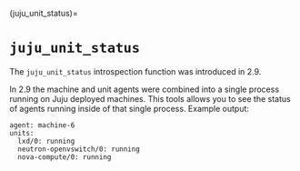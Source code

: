 (juju_unit_status)=
# `juju_unit_status`

The `juju_unit_status` introspection function was introduced in 2.9.

In 2.9 the machine and unit agents were combined into a single process running on Juju deployed machines.  This tools allows you to see the status of agents running inside of that single process.  Example output:

```text
agent: machine-6
units:
  lxd/0: running
  neutron-openvswitch/0: running
  nova-compute/0: running
```
